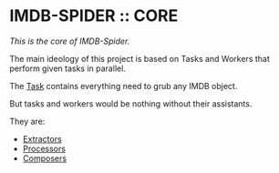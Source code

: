 # IMDB-SPIDER :: CORE

_This is the core of IMDB-Spider._

The main ideology of this project is based on Tasks and Workers that perform given tasks in parallel.

The [Task](core/src/main/java/ru/bvn13/imdbspider/spider/tasker/Task.java) contains everything need to grub any IMDB object.

But tasks and workers would be nothing without their assistants. 

They are: 

- [Extractors](src/main/java/ru/bvn13/imdbspider/spider/extractor)
- [Processors](src/main/java/ru/bvn13/imdbspider/spider/processor)
- [Composers](src/main/java/ru/bvn13/imdbspider/spider/composer)






